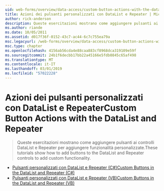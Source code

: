 ```yaml
---
uid: web-forms/overview/data-access/custom-button-actions-with-the-datalist-and-repeater/index
title: Azioni dei pulsanti personalizzati con DataList e Repeater | Microsoft Docs
author: rick-anderson
description: Queste esercitazioni mostrano come aggiungere pulsanti ai controlli DataList e Repeater per aggiungere funzionalità personalizzate.
ms.author: riande
ms.date: 10/05/2011
ms.assetid: d017f36f-0152-43c7-ac44-6c7c755ea79a
msc.legacyurl: /web-forms/overview/data-access/custom-button-actions-with-the-datalist-and-repeater
msc.type: chapter
ms.openlocfilehash: 4156ab56cda4e88caa883cf8968dca319109e59f
ms.sourcegitcommit: 24b1f6decbb17bb22a45166e5fdb0845c65af498
ms.translationtype: MT
ms.contentlocale: it-IT
ms.lasthandoff: 03/01/2019
ms.locfileid: "57022228"
---
```

<a name="custom-button-actions-with-the-datalist-and-repeater"></a><span data-ttu-id="5a2b5-103">Azioni dei pulsanti personalizzati con DataList e Repeater</span><span class="sxs-lookup"><span data-stu-id="5a2b5-103">Custom Button Actions with the DataList and Repeater</span></span>
====================
> <span data-ttu-id="5a2b5-104">Queste esercitazioni mostrano come aggiungere pulsanti ai controlli DataList e Repeater per aggiungere funzionalità personalizzate.</span><span class="sxs-lookup"><span data-stu-id="5a2b5-104">These tutorials show how to add buttons to the DataList and Repeater controls to add custom functionality.</span></span>


- [<span data-ttu-id="5a2b5-105">Pulsanti personalizzati con DataList e Repeater (C#)</span><span class="sxs-lookup"><span data-stu-id="5a2b5-105">Custom Buttons in the DataList and Repeater (C#)</span></span>](custom-buttons-in-the-datalist-and-repeater-cs.md)
- [<span data-ttu-id="5a2b5-106">Pulsanti personalizzati con DataList e Repeater (VB)</span><span class="sxs-lookup"><span data-stu-id="5a2b5-106">Custom Buttons in the DataList and Repeater (VB)</span></span>](custom-buttons-in-the-datalist-and-repeater-vb.md)

